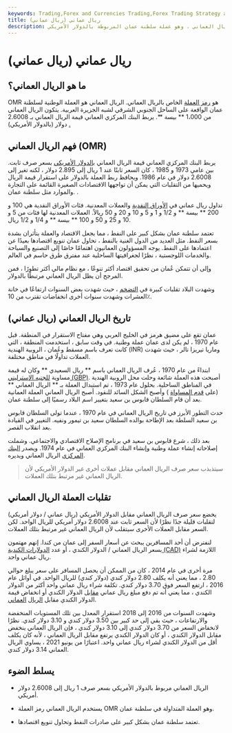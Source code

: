 ```yaml
---
keywords: Trading,Forex and Currencies Trading,Forex Trading Strategy and Education,Strategy and Education
title: ريال عماني (ريال عماني)
description: ريال عماني هو رمز العملة للريال العماني ، وهو عملة سلطنة عمان المربوطة بالدولار الأمريكي.
---
```


# ريال عماني (ريال عماني)
## ما هو الريال العماني؟

OMR هو [رمز العملة](/isocurrencycode) الخاص بالريال العماني. الريال العماني هو العملة الوطنية لسلطنة عمان الواقعة على الساحل الجنوبي الشرقي لشبه الجزيرة العربية. يتكون الريال العماني من 1،000 ** بيسة **. يربط البنك المركزي العماني قيمة الريال العماني بـ 2.6008 دولار (بالدولار الأمريكي) [.](/pegging)

## فهم الريال العماني (OMR)

يربط البنك المركزي العماني قيمة الريال العماني [بالدولار الأمريكي](/usd) بسعر صرف ثابت. بين عامي 1973 و 1985 ، كان السعر ثابتًا عند 1 ريال إلى 2.895 دولار ، لكنه تغير إلى 2.6008 دولار في عام 1986. ويحافظ ربط العملة بالدولار على استقرار قيمة الريال ويحميها من التقلبات التي يمكن أن تواجهها الاقتصادات الصغيرة القائمة على التجارة والموارد مثل سلطنة عمان. .

تداول ريال عماني في [الأوراق النقدية](/banknote) والعملات المعدنية. فئات الأوراق النقدية هي 100 و 200 ** بيسة ** و 1/2 و 1 و 5 و 10 و 20 و 50 ريالاً. العملات المعدنية لها فئات من 5 و 10 و 25 و 50 و 100 ** بيسة ** و 1/4 و 1/2 ريال.

تعتمد سلطنة عمان بشكل كبير على النفط ، مما يجعل الاقتصاد والعملة يتأثران بشدة بسعر النفط. مثل العديد من الدول الغنية بالنفط ، تحاول عمان تنويع اقتصادها بعيدًا عن اعتمادها على النفط. يوجه المسؤولون العمانيون اهتمامًا خاصًا إلى التصنيع والسياحة والخدمات اللوجستية ، نظرًا لجغرافيتها الساحلية عند مفترق طرق حاسم في العالم.

وإلى أن تتمكن عُمان من تحقيق اقتصاد أكثر تنوعًا ، مع نظام مالي أكثر تطورًا ، فمن المرجح أن يظل الريال العماني مرتبطًا بالدولار.

وشهدت البلاد تقلبات كبيرة في [التضخم](/inflation) ، حيث شهدت بعض السنوات ارتفاعًا في خانة العشرات وشهدت سنوات أخرى انخفاضات تقترب من 10٪.

## تاريخ الريال العماني (ريال عماني)

عمان تقع على مضيق هرمز في الخليج العربي وهي مفتاح الاستقرار في المنطقة. قبل عام 1970 ، لم يكن لدى عمان عملة وطنية. في وقت سابق ، استخدمت المنطقة ، التي كانت تعرف باسم مسقط وعُمان ، الروبية الهندية (INR) وماريا تيريزا تالر ، حيث شهدت العملات تداولًا في مناطق مختلفة.

ابتداءً من عام 1970 ، عُرف الريال العماني باسم ** ريال السعيدي ** وكان له قيمة مساوية [للجنيه الإسترليني (GBP)](/gbp). أصبحت هذه العملة شائعة وحلت محل الروبية الهندية في المناطق الساحلية. بحلول عام 1973 ، تم استبدال العملة بـ ** الريال العماني ** (على [قدم المساواة](/parvalue) ) وأصبح الشكل السائد للنقود. أصبح الريال العماني العملة العمانية بعد أن قام السلطان قابوس بن سعيد بتغيير اسم البلاد رسميًا إلى سلطنة عمان.

حدث التطور الأبرز في تاريخ الريال العماني في عام 1970 ، عندما تولى السلطان قابوس بن سعيد السلطة بعد الإطاحة بوالده السلطان سعيد بن تيمور ونفيه. التغيير في القيادة بعد انقلاب القصر.

بعد ذلك ، شرع قابوس بن سعيد في برنامج الإصلاح الاقتصادي والاجتماعي. وشملت إصلاحاته إنشاء عملة وطنية وإنشاء البنك المركزي العماني في عام 1974. ويصدر [البنك المركزي](/centralbank) الريال العماني ويديره.

> سيتذبذب سعر صرف الريال العماني مقابل عملات أخرى غير الدولار الأمريكي لأن الريال العماني غير مرتبط بتلك العملات.

>

## تقلبات العملة الريال العماني

يخضع سعر صرف الريال العماني مقابل الدولار الأمريكي (ريال عماني / دولار أمريكي) لتقلبات قليلة جدًا نظرًا لأن السعر ثابت عند 2.6008 دولار أمريكي للريال الواحد. لكن السعر مقابل العملات الأخرى سيتقلب لأن الريال العماني غير مرتبط بتلك العملات.

لنفترض أن أحد المسافرين يبحث عن أسعار السفر إلى عمان من كندا. إنهم مهتمون بسعر الريال العماني / الدولار الكندي ، أو عدد [الدولارات الكندية (CAD)](/cad-canadian-dollar) اللازمة لشراء ريال عماني واحد.

مرة أخرى في عام 2014 ، كان من الممكن أن يحصل المسافر على سعر يبلغ حوالي 2.80 ، مما يعني أنه يكلف 2.80 دولار كندي (دولار كندي) للريال الواحد. في أوائل عام 2016 ، ارتفع السعر فوق 3.70 دولار كندي. تكلفة شراء ريال عماني واحد أكثر من الدولار الكندي ، مما يعني أنه تم دفع مبلغ ريال عماني [مقابل](/appreciation) الدولار الكندي أو انخفاض قيمة الدولار الكندي مقابل [الريال](/currency-depreciation) [العماني](/appreciation).

وشهدت السنوات من 2016 إلى 2018 استقرار المعدل بين تلك المستويات المنخفضة والارتفاعات ، حيث بقي إلى حد كبير بين 3.50 دولار كندي و 3.10 دولار كندي. نظرًا لانخفاض السعر من 3.70 دولار كندي إلى 3.10 دولار كندي ، فإن الريال العماني ينخفض مقابل الدولار الكندي ، أو كان الدولار الكندي يرتفع مقابل الريال العماني ، لأنه كان يكلف أقل من الدولار الكندي لشراء ريال عماني واحد. اعتبارًا من يونيو 2021 ، يساوي الريال العماني 3.14 دولار كندي.

## يسلط الضوء

- الريال العماني مربوط بالدولار الأمريكي بسعر صرف 1 ريال إلى 2.6008 دولار أمريكي.

- يستخدم الريال العماني رمز العملة OMR وهو العملة المتداولة في سلطنة عمان.

- تعتمد سلطنة عمان بشكل كبير على صادرات النفط وتحاول تنويع اقتصادها.

